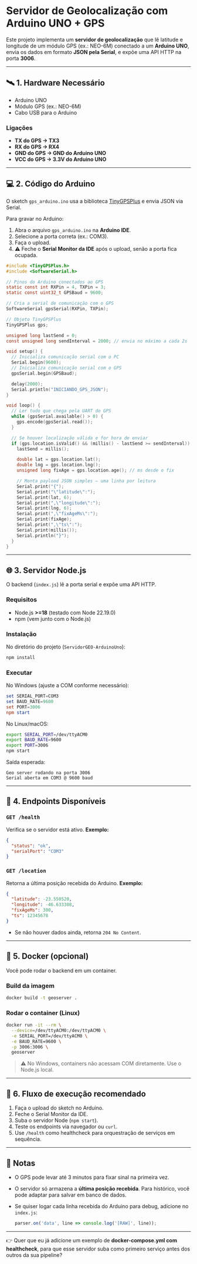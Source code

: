 # Servidor de Geolocalização com Arduino UNO + GPS

Este projeto implementa um **servidor de geolocalização** que lê latitude e longitude de um módulo GPS (ex.: NEO-6M) conectado a um **Arduino UNO**, envia os dados em formato **JSON pela Serial**, e expõe uma API HTTP na porta **3006**.

---

## 🛰️ 1. Hardware Necessário

* Arduino UNO
* Módulo GPS (ex.: NEO-6M)
* Cabo USB para o Arduino

### Ligações

* **TX do GPS → TX3**
* **RX do GPS → RX4**
* **GND do GPS → GND do Arduino UNO**
* **VCC do GPS → 3.3V do Arduino UNO**


---

## 💻 2. Código do Arduino

O sketch `gps_arduino.ino` usa a biblioteca [TinyGPSPlus](https://github.com/mikalhart/TinyGPSPlus) e envia JSON via Serial.

Para gravar no Arduino:

1. Abra o arquivo `gps_arduino.ino` na **Arduino IDE**.
2. Selecione a porta correta (ex.: COM3).
3. Faça o upload.
4. ⚠️ Feche o **Serial Monitor da IDE** após o upload, senão a porta fica ocupada.


```C
#include <TinyGPSPlus.h>
#include <SoftwareSerial.h>

// Pinos do Arduino conectados ao GPS
static const int RXPin = 4, TXPin = 3;
static const uint32_t GPSBaud = 9600;

// Cria a serial de comunicação com o GPS
SoftwareSerial gpsSerial(RXPin, TXPin);

// Objeto TinyGPSPlus
TinyGPSPlus gps;

unsigned long lastSend = 0;
const unsigned long sendInterval = 2000; // envia no máximo a cada 2s

void setup() {
  // Inicializa comunicação serial com o PC
  Serial.begin(9600);
  // Inicializa comunicação serial com o GPS
  gpsSerial.begin(GPSBaud);

  delay(2000);
  Serial.println("INICIANDO_GPS_JSON");
}

void loop() {
  // Ler tudo que chega pela UART do GPS
  while (gpsSerial.available() > 0) {
    gps.encode(gpsSerial.read());
  }

  // Se houver localização válida e for hora de enviar
  if (gps.location.isValid() && (millis() - lastSend >= sendInterval)) {
    lastSend = millis();

    double lat = gps.location.lat();
    double lng = gps.location.lng();
    unsigned long fixAge = gps.location.age(); // ms desde o fix

    // Monta payload JSON simples — uma linha por leitura
    Serial.print("{");
    Serial.print("\"latitude\":");
    Serial.print(lat, 6);
    Serial.print(",\"longitude\":");
    Serial.print(lng, 6);
    Serial.print(",\"fixAgeMs\":");
    Serial.print(fixAge);
    Serial.print(",\"ts\":");
    Serial.print(millis());
    Serial.println("}");
  }
}

```

---

## 🌐 3. Servidor Node.js

O backend (`index.js`) lê a porta serial e expõe uma API HTTP.

### Requisitos

* Node.js **>=18** (testado com Node 22.19.0)
* npm (vem junto com o Node.js)

### Instalação

No diretório do projeto (`ServidorGEO-ArduinoUno`):

```powershell
npm install
```

### Executar

No Windows (ajuste a COM conforme necessário):

```powershell
set SERIAL_PORT=COM3
set BAUD_RATE=9600
set PORT=3006
npm start
```

No Linux/macOS:

```bash
export SERIAL_PORT=/dev/ttyACM0
export BAUD_RATE=9600
export PORT=3006
npm start
```

Saída esperada:

```
Geo server rodando na porta 3006
Serial aberta em COM3 @ 9600 baud
```

---

## 📡 4. Endpoints Disponíveis

### `GET /health`

Verifica se o servidor está ativo.
**Exemplo:**

```json
{
  "status": "ok",
  "serialPort": "COM3"
}
```

### `GET /location`

Retorna a última posição recebida do Arduino.
**Exemplo:**

```json
{
  "latitude": -23.550520,
  "longitude": -46.633308,
  "fixAgeMs": 300,
  "ts": 12345678
}
```

* Se não houver dados ainda, retorna `204 No Content`.

---

## 🐳 5. Docker (opcional)

Você pode rodar o backend em um container.

### Build da imagem

```bash
docker build -t geoserver .
```

### Rodar o container (Linux)

```bash
docker run -it --rm \
  --device=/dev/ttyACM0:/dev/ttyACM0 \
  -e SERIAL_PORT=/dev/ttyACM0 \
  -e BAUD_RATE=9600 \
  -p 3006:3006 \
  geoserver
```

> ⚠️ No Windows, containers não acessam COM diretamente. Use o Node.js local.

---

## 🚀 6. Fluxo de execução recomendado

1. Faça o upload do sketch no Arduino.
2. Feche o Serial Monitor da IDE.
3. Suba o servidor Node (`npm start`).
4. Teste os endpoints via navegador ou `curl`.
5. Use `/health` como healthcheck para orquestração de serviços em sequência.

---

## 📌 Notas

* O GPS pode levar até 3 minutos para fixar sinal na primeira vez.
* O servidor só armazena a **última posição recebida**. Para histórico, você pode adaptar para salvar em banco de dados.
* Se quiser logar cada linha recebida do Arduino para debug, adicione no `index.js`:

  ```js
  parser.on('data', line => console.log('[RAW]', line));
  ```

---

👉 Quer que eu já adicione um exemplo de **docker-compose.yml com healthcheck**, para que esse servidor suba como primeiro serviço antes dos outros da sua pipeline?
